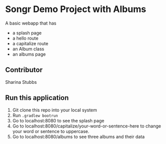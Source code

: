 # Songr Demo Project with Albums
A basic webapp that has
* a splash page
* a hello route
* a capitalize route
* an Album class
* an albums page

## Contributor
Sharina Stubbs

## Run this application
1. Git clone this repo into your local system
2. Run `.gradlew bootrun`
3. Go to localhost:8080 to see the splash page
4. Go to localhost:8080/capitalize/your-word-or-sentence-here to change your word or sentence to uppercase.
5. Go to localhost:8080/albums to see three albums and their data